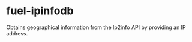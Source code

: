 fuel-ipinfodb
=============

Obtains geographical information from the Ip2info API by providing an IP address.